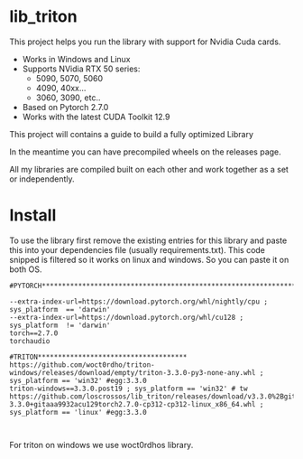 # lib_triton

This project helps you run the library with support for Nvidia Cuda cards.

- Works in Windows and Linux
- Supports NVidia RTX 50 series:
    - 5090, 5070, 5060
    - 4090, 40xx...
    - 3060, 3090, etc..
- Based on Pytorch 2.7.0
- Works with the latest CUDA Toolkit 12.9



This project will contains a guide to build a fully optimized Library

In the meantime you can have precompiled wheels on the releases page. 

All my libraries are compiled built on each other and work together as a set or independently.

# Install
To use the library first remove the existing entries for this library and paste this into your dependencies file (usually requirements.txt). 
This code snipped is filtered so it works on linux and windows. So you can paste it on both OS.

```
#PYTORCH*********************************************************************

--extra-index-url=https://download.pytorch.org/whl/nightly/cpu ; sys_platform  == 'darwin'
--extra-index-url=https://download.pytorch.org/whl/cu128 ; sys_platform  != 'darwin'
torch==2.7.0
torchaudio

#TRITON*************************************
https://github.com/woct0rdho/triton-windows/releases/download/empty/triton-3.3.0-py3-none-any.whl ; sys_platform == 'win32' #egg:3.3.0
triton-windows==3.3.0.post19 ; sys_platform == 'win32' # tw
https://github.com/loscrossos/lib_triton/releases/download/v3.3.0%2Bgit766f7fa9/triton-3.3.0+gitaaa9932acu129torch2.7.0-cp312-cp312-linux_x86_64.whl ; sys_platform == 'linux' #egg:3.3.0



```
For triton on windows we use woct0rdhos library.
